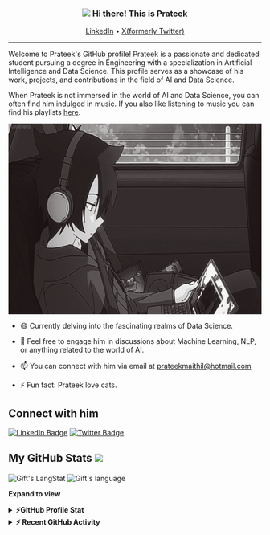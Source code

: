 <!-- Heading -->
<h3 align="center"><img src = "https://raw.githubusercontent.com/MartinHeinz/MartinHeinz/master/wave.gif" width = 30px> Hi there! This is Prateek </h3>

<p align="center">
  <a href="https://www.linkedin.com/in/prateek-maithil-9bb07b214/">LinkedIn</a> •
  <a href="https://twitter.com/yaarprateek">X(formerly Twitter)</a>
</p>

 <!-- About section -->

---
Welcome to Prateek's GitHub profile! Prateek is a passionate and dedicated student pursuing a degree in Engineering with a specialization in Artificial Intelligence and Data Science. This profile serves as a showcase of his work, projects, and contributions in the field of AI and Data Science.

When Prateek is not immersed in the world of AI and Data Science, you can often find him indulged in music. If you also like listening to music you can find his playlists <a href="https://open.spotify.com/user/hb8t3me5yh4k4u54hrswov5xf?si=72f83d044b6e4998">here</a>.


<!-- code gif-->
<img align="center" alt="GIF" src="./code.gif" width="700" height="380" />

- 😄 Currently delving into the fascinating realms of Data Science.

- 💬 Feel free to engage him in discussions about Machine Learning, NLP, or anything related to the world of AI.

- 📫 You can connect with him via email at prateekmaithil@hotmail.com

- ⚡ Fun fact: Prateek love cats.

<!-- About section: END -->


<!-- Connect section -->

<h2>Connect with him </h3>
    <p>
        <a href="https://www.linkedin.com/in/prateek-maithil-9bb07b214/"><img src="https://img.shields.io/badge/-Prateek%20Maithil%20-blue?style=plastic&amp;labelColor=blue&amp;logo=LinkedIn&amp;link=[www.linkedin.com/in/prateek-maithil-9bb07b214](https://www.linkedin.com/in/prateek-maithil-9bb07b214/)" alt="LinkedIn Badge"></a> 
       <a href="https://twitter.com/yaarprateek
/"><img src="https://img.shields.io/badge/-prateekfr-informational?style=plastic&amp;labelColor=informational&amp;logo=Twitter&amp;link=https://twitter.com/yaarprateek" alt="Twitter Badge"></a>


 <!-- Connect section: END -->
 
  <!-- GitHub section -->

 ##  My GitHub Stats <img src = "https://i.pinimg.com/originals/65/c4/f4/65c4f452571be1261e9c623f7da488ac.gif" width = 35px> 
 
 <div>
   <img align="center" src="https://github-readme-streak-stats.herokuapp.com/?user=prateekfr" alt="Gift's LangStat" />
  <img align="center" src="https://github-readme-stats.vercel.app/api/top-langs?username=prateekfr&langs_count=10&show_icons=true&locale=en&layout=compact&theme=light" alt="Gift's language" height="192px"  width="500px"/>
</div>

**Expand to view**
<details>
  <summary><b>⚡GitHub Profile Stat</b></summary>
  <img src="https://github-readme-stats.anuraghazra1.vercel.app/api?username=prateekfr&show_icons=true" />
</details>
<details>
  <summary><b>⚡ Recent GitHub Activity</b></summary>
  <br/>
   <a href="https://github.com/prateekfr/"><img alt="Gift Activity Graph" src="https://activity-graph.herokuapp.com/graph?username=prateekfr&custom_title=Gift's%20Contribution%20Graph&theme=react-dark" /></a>
  <br/>
</details>

<!-- GitHub section: END -->




<!-- THE END -->


<!---
prateekfr/prateekfr is a ✨ special ✨ repository because its `README.md` (this file) appears on your GitHub profile.
You can click the Preview link to take a look at your changes.
- 👋 Hi, I’m @prateekfr
- 👀 I’m interested in ...
- 🌱 I’m currently learning ...
- 💞️ I’m looking to collaborate on ...
- 📫 How to reach me ...

--->
